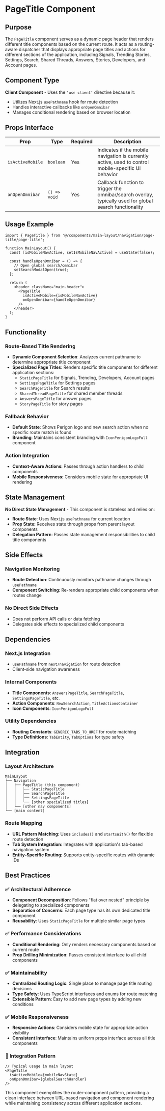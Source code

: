 # PageTitle Component

## Purpose

The `PageTitle` component serves as a dynamic page header that renders different title components based on the current route. It acts as a routing-aware dispatcher that displays appropriate page titles and actions for different sections of the application, including Signals, Trending Stories, Settings, Search, Shared Threads, Answers, Stories, Developers, and Account pages.

## Component Type

**Client Component** - Uses the `'use client'` directive because it:
- Utilizes Next.js `usePathname` hook for route detection
- Handles interactive callbacks like `onOpenOmnibar`
- Manages conditional rendering based on browser location

## Props Interface

| Prop | Type | Required | Description |
|------|------|----------|-------------|
| `isActiveMobile` | `boolean` | Yes | Indicates if the mobile navigation is currently active, used to control mobile-specific UI behavior |
| `onOpenOmnibar` | `() => void` | Yes | Callback function to trigger the omnibar/search overlay, typically used for global search functionality |

## Usage Example

```tsx
import { PageTitle } from '@/components/main-layout/navigation/page-title/page-title';

function MainLayout() {
  const [isMobileNavActive, setIsMobileNavActive] = useState(false);

  const handleOpenOmnibar = () => {
    // Open global search/omnibar
    setSearchModalOpen(true);
  };

  return (
    <header className="main-header">
      <PageTitle
        isActiveMobile={isMobileNavActive}
        onOpenOmnibar={handleOpenOmnibar}
      />
    </header>
  );
}
```

## Functionality

### Route-Based Title Rendering
- **Dynamic Component Selection**: Analyzes current pathname to determine appropriate title component
- **Specialized Page Titles**: Renders specific title components for different application sections:
  - `StaticPageTitle` for Signals, Trending, Developers, Account pages
  - `SettingsPageTitle` for Settings pages
  - `SearchPageTitle` for Search results
  - `SharedThreadPageTitle` for shared member threads
  - `AnswersPageTitle` for answer pages
  - `StoryPageTitle` for story pages

### Fallback Behavior
- **Default State**: Shows Perigon logo and new search action when no specific route match is found
- **Branding**: Maintains consistent branding with `IconPerigonLogoFull` component

### Action Integration
- **Context-Aware Actions**: Passes through action handlers to child components
- **Mobile Responsiveness**: Considers mobile state for appropriate UI rendering

## State Management

**No Direct State Management** - This component is stateless and relies on:
- **Route State**: Uses Next.js `usePathname` for current location
- **Prop State**: Receives state through props from parent layout components
- **Delegation Pattern**: Passes state management responsibilities to child title components

## Side Effects

### Navigation Monitoring
- **Route Detection**: Continuously monitors pathname changes through `usePathname`
- **Component Switching**: Re-renders appropriate child components when routes change

### No Direct Side Effects
- Does not perform API calls or data fetching
- Delegates side effects to specialized child components

## Dependencies

### Next.js Integration
- `usePathname` from `next/navigation` for route detection
- Client-side navigation awareness

### Internal Components
- **Title Components**: `AnswersPageTitle`, `SearchPageTitle`, `SettingsPageTitle`, etc.
- **Action Components**: `NewSearchAction`, `TitleActionsContainer`
- **Icon Components**: `IconPerigonLogoFull`

### Utility Dependencies
- **Routing Constants**: `GENERIC_TABS_TO_HREF` for route matching
- **Type Definitions**: `TabEntity`, `TabOptions` for type safety

## Integration

### Layout Architecture
```
MainLayout
├── Navigation
│   ├── PageTitle (this component)
│   │   ├── StaticPageTitle
│   │   ├── SearchPageTitle
│   │   ├── SettingsPageTitle
│   │   └── [other specialized titles]
│   └── [other nav components]
└── [main content]
```

### Route Mapping
- **URL Pattern Matching**: Uses `includes()` and `startsWith()` for flexible route detection
- **Tab System Integration**: Integrates with application's tab-based navigation system
- **Entity-Specific Routing**: Supports entity-specific routes with dynamic IDs

## Best Practices

### ✅ Architectural Adherence
- **Component Decomposition**: Follows "flat over nested" principle by delegating to specialized components
- **Separation of Concerns**: Each page type has its own dedicated title component
- **Reusability**: Uses `StaticPageTitle` for multiple similar page types

### ✅ Performance Considerations
- **Conditional Rendering**: Only renders necessary components based on current route
- **Prop Drilling Minimization**: Passes consistent interface to all child components

### ✅ Maintainability
- **Centralized Routing Logic**: Single place to manage page title routing decisions
- **Type Safety**: Uses TypeScript interfaces and enums for route matching
- **Extensible Pattern**: Easy to add new page types by adding new conditions

### ✅ Mobile Responsiveness
- **Responsive Actions**: Considers mobile state for appropriate action visibility
- **Consistent Interface**: Maintains uniform props interface across all title components

### 🔧 Integration Pattern
```tsx
// Typical usage in main layout
<PageTitle
  isActiveMobile={mobileNavState}
  onOpenOmnibar={globalSearchHandler}
/>
```

This component exemplifies the router-component pattern, providing a clean interface between URL-based navigation and component rendering while maintaining consistency across different application sections.